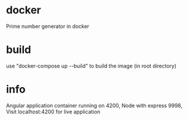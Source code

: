 # docker
Prime number generator in docker

# build
use "docker-compose up --build" to build the image (in root directory)
# info
Angular application container running on 4200,
  Node with express 9998,  
  Visit localhost:4200 for live application

